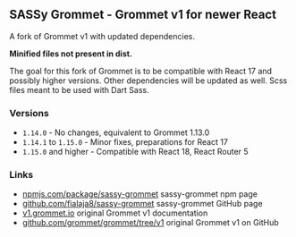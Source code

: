 ## SASSy Grommet - Grommet v1 for newer React

A fork of Grommet v1 with updated dependencies.

**Minified files not present in dist.**

The goal for this fork of Grommet is to be compatible with React 17 and possibly higher versions. Other dependencies will be updated as well. Scss files meant to be used with Dart Sass.

### Versions

 * `1.14.0` - No changes, equivalent to Grommet 1.13.0
 * `1.14.1` to `1.15.0` - Minor fixes, preparations for React 17
 * `1.15.0` and higher - Compatible with React 18, React Router 5

### Links

- [npmjs.com/package/sassy-grommet](https://www.npmjs.com/package/sassy-grommet) sassy-grommet npm page
- [github.com/fialaja8/sassy-grommet](https://github.com/fialaja8/sassy-grommet) sassy-grommet GitHub page
- [v1.grommet.io](https://v1.grommet.io/) original Grommet v1 documentation
- [github.com/grommet/grommet/tree/v1](https://github.com/grommet/grommet/tree/v1) original Grommet v1 on GitHub
